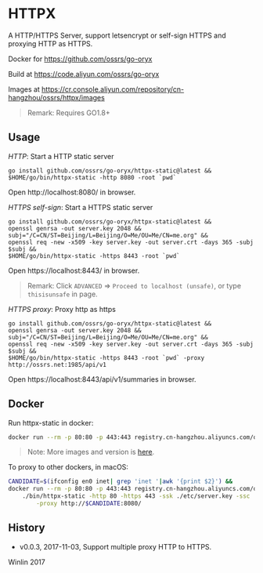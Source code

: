 # HTTPX

A HTTP/HTTPS Server, support letsencrypt or self-sign HTTPS and proxying HTTP as HTTPS.

Docker for https://github.com/ossrs/go-oryx

Build at https://code.aliyun.com/ossrs/go-oryx

Images at https://cr.console.aliyun.com/repository/cn-hangzhou/ossrs/httpx/images

> Remark: Requires GO1.8+

## Usage

*HTTP*: Start a HTTP static server

```
go install github.com/ossrs/go-oryx/httpx-static@latest &&
$HOME/go/bin/httpx-static -http 8080 -root `pwd`
```

Open http://localhost:8080/ in browser.

*HTTPS self-sign*: Start a HTTPS static server

```
go install github.com/ossrs/go-oryx/httpx-static@latest &&
openssl genrsa -out server.key 2048 &&
subj="/C=CN/ST=Beijing/L=Beijing/O=Me/OU=Me/CN=me.org" &&
openssl req -new -x509 -key server.key -out server.crt -days 365 -subj $subj &&
$HOME/go/bin/httpx-static -https 8443 -root `pwd`
```

Open https://localhost:8443/ in browser.

> Remark: Click `ADVANCED` => `Proceed to localhost (unsafe)`, or type `thisisunsafe` in page.

*HTTPS proxy*: Proxy http as https

```
go install github.com/ossrs/go-oryx/httpx-static@latest &&
openssl genrsa -out server.key 2048 &&
subj="/C=CN/ST=Beijing/L=Beijing/O=Me/OU=Me/CN=me.org" &&
openssl req -new -x509 -key server.key -out server.crt -days 365 -subj $subj &&
$HOME/go/bin/httpx-static -https 8443 -root `pwd` -proxy http://ossrs.net:1985/api/v1
```

Open https://localhost:8443/api/v1/summaries in browser.

## Docker

Run httpx-static in docker:

```bash
docker run --rm -p 80:80 -p 443:443 registry.cn-hangzhou.aliyuncs.com/ossrs/httpx:v1.0.19
```

> Note: More images and version is [here](https://cr.console.aliyun.com/repository/cn-hangzhou/ossrs/httpx/images).

To proxy to other dockers, in macOS:

```bash
CANDIDATE=$(ifconfig en0 inet| grep 'inet '|awk '{print $2}') &&
docker run --rm -p 80:80 -p 443:443 registry.cn-hangzhou.aliyuncs.com/ossrs/httpx:v1.0.19 \
    ./bin/httpx-static -http 80 -https 443 -ssk ./etc/server.key -ssc ./etc/server.crt \
        -proxy http://$CANDIDATE:8080/
```

## History

* v0.0.3, 2017-11-03, Support multiple proxy HTTP to HTTPS.

Winlin 2017
